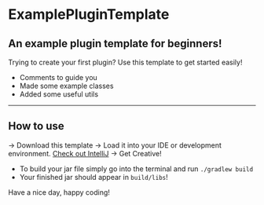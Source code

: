 # ExamplePluginTemplate
An example plugin template for beginners!
-----------------------------------------------------
Trying to create your first plugin? Use this template to get started easily!

- Comments to guide you
- Made some example classes
- Added some useful utils

-----------------------------------------------------
## How to use

-\> Download this template
-\> Load it into your IDE or development environment. [Check out IntelliJ](https://www.jetbrains.com/idea/download/?fromIDE=#section=windows)
-\> Get Creative!

- To build your jar file simply go into the terminal and run `./gradlew build`
- Your finished jar should appear in `build/libs`!


Have a nice day, happy coding!
